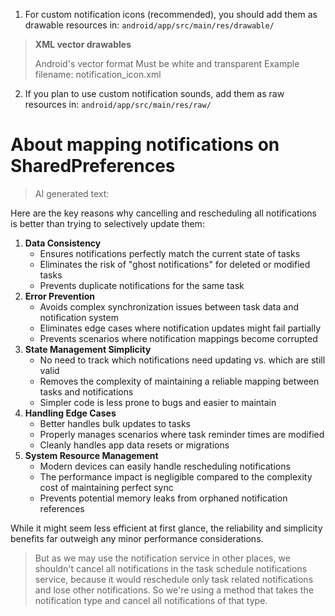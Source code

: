 1. For custom notification icons (recommended), you should add them as drawable resources in:
```android/app/src/main/res/drawable/```

> **XML vector drawables**
>
> Android's vector format
> Must be white and transparent
> Example filename: notification_icon.xml

2. If you plan to use custom notification sounds, add them as raw resources in:
```android/app/src/main/res/raw/```

# About mapping notifications on SharedPreferences
> AI generated text:

Here are the key reasons why cancelling and rescheduling all notifications is better than trying to selectively update them:

1. **Data Consistency**
   - Ensures notifications perfectly match the current state of tasks
   - Eliminates the risk of "ghost notifications" for deleted or modified tasks
   - Prevents duplicate notifications for the same task
2. **Error Prevention**
   - Avoids complex synchronization issues between task data and notification system
   - Eliminates edge cases where notification updates might fail partially
   - Prevents scenarios where notification mappings become corrupted
3. **State Management Simplicity**
   - No need to track which notifications need updating vs. which are still valid
   - Removes the complexity of maintaining a reliable mapping between tasks and notifications
   - Simpler code is less prone to bugs and easier to maintain
4. **Handling Edge Cases**
   - Better handles bulk updates to tasks
   - Properly manages scenarios where task reminder times are modified
   - Cleanly handles app data resets or migrations
5. **System Resource Management**
   - Modern devices can easily handle rescheduling notifications
   - The performance impact is negligible compared to the complexity cost of maintaining perfect sync
   - Prevents potential memory leaks from orphaned notification references

While it might seem less efficient at first glance, the reliability and simplicity benefits far outweigh any minor performance considerations.

> But as we may use the notification service in other places, we shouldn't cancel all notifications in the task schedule notifications service, because it would reschedule only task related notifications and lose other notifications. So we're using a method that takes the notification type and cancel all notifications of that type.
